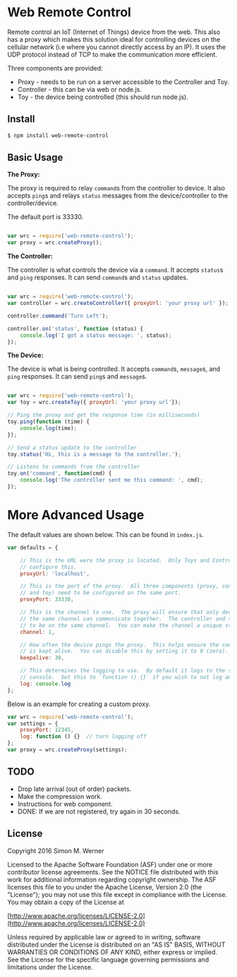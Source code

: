 # Web Remote Control
Remote control an IoT (Internet of Things) device from the web.  This also has a proxy which makes this solution ideal for controlling devices on the cellular network (i.e where you cannot directly access by an IP).  It uses the UDP protocol instead of TCP to make the communication more efficient.

Three components are provided:
- Proxy - needs to be run on a server accessible to the Controller and Toy.
- Controller - this can be via web or node.js.
- Toy - the device being controlled (this should run node.js).

## Install

```bash
$ npm install web-remote-control
```

## Basic Usage
**The Proxy:**

The proxy is required to relay `command`s from the controller to device. It also accepts `ping`s and relays `status` messages from the device/controller to the controller/device.

The default port is 33330.

```javascript

var wrc = require('web-remote-control');
var proxy = wrc.createProxy();
```

**The Controller:**

The controller is what controls the device via a `command`.  It accepts `status`s and `ping` responses.  It can send `command`s and `status` updates.

```javascript

var wrc = require('web-remote-control');
var controller = wrc.createController({ proxyUrl: 'your proxy url' });

controller.command('Turn Left');

controller.on('status', function (status) {
    console.log('I got a status message: ', status);
});
```

**The Device:**

The device is what is being controlled.  It accepts `command`s, `message`s, and `ping` responses.  It can send `ping`s and `message`s.

```javascript

var wrc = require('web-remote-control');
var toy = wrc.createToy({ proxyUrl: 'your proxy url'});

// Ping the proxy and get the response time (in milliseconds)
toy.ping(function (time) {
    console.log(time);
});

// Send a status update to the controller
toy.status('Hi, this is a message to the controller.');

// Listens to commands from the controller
toy.on('command', function(cmd) {
    console.log('The controller sent me this command: ', cmd);
});
```

# More Advanced Usage

The default values are shown below.  This can be found in `index.js`.

```javascript
var defaults = {

    // This is the URL were the proxy is located.  Only Toys and Controllers can
    // configure this.
    proxyUrl: 'localhost',

    // This is the port of the proxy.  All three components (proxy, controller,
    // and toy) need to be configured on the same port.
    proxyPort: 33330,

    // This is the channel to use.  The proxy will ensure that only devices on
    // the same channel can communicate together.  The controller and toy need
    // to be on the same channel.  You can make the channel a unique string.
    channel: 1,

    // How often the device pings the proxy.  This helps ensure the connection
    // is kept alive.  You can disable this by setting it to 0 (zero).
    keepalive: 30,

    // This determines the logging to use.  By default it logs to the standard
    // console.  Set this to `function () {}` if you wish to not log anything.
    log: console.log
};
```

Below is an example for creating a custom proxy.

```javascript
var wrc = require('web-remote-control');
var settings = {
    proxyPort: 12345,
    log: function () {}  // turn logging off
};
var proxy = wrc.createProxy(settings);
```

## TODO

- Drop late arrival (out of order) packets.
- Make the compression work.
- Instructions for web component.
- DONE: If we are not registered, try again in 30 seconds.

## License

Copyright 2016 Simon M. Werner

Licensed to the Apache Software Foundation (ASF) under one or more contributor license agreements.  See the NOTICE file distributed with this work for additional information regarding copyright ownership.  The ASF licenses this file to you under the Apache License, Version 2.0 (the "License"); you may not use this file except in compliance with the License.  You may obtain a copy of the License at

  [http://www.apache.org/licenses/LICENSE-2.0](http://www.apache.org/licenses/LICENSE-2.0)

Unless required by applicable law or agreed to in writing, software distributed under the License is distributed on an "AS IS" BASIS, WITHOUT WARRANTIES OR CONDITIONS OF ANY KIND, either express or implied.  See the License for the specific language governing permissions and limitations under the License.
